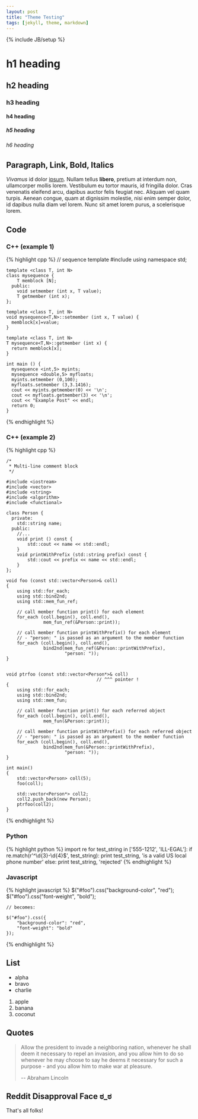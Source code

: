 ```yaml
---
layout: post
title: "Theme Testing"
tags: [jekyll, theme, markdown]
---
```

{% include JB/setup %}

# h1 heading

## h2 heading

### h3 heading

#### h4 heading

##### h5 heading

###### h6 heading

## Paragraph, Link, Bold, Italics

*Vivamus* id dolor [ipsum](http://www.lipsum.com/). Nullam tellus **libero**,
pretium at interdum non, ullamcorper mollis lorem. Vestibulum eu tortor mauris,
id fringilla dolor.  Cras venenatis eleifend arcu, dapibus auctor felis feugiat
nec. Aliquam vel quam turpis. Aenean congue, quam at dignissim molestie, nisi
enim semper dolor, id dapibus nulla diam vel lorem. Nunc sit amet lorem purus, a
scelerisque lorem.

## Code

### C++ (example 1)

{% highlight cpp %}
    // sequence template
    #include <iostream>
    using namespace std;

    template <class T, int N>
    class mysequence {
        T memblock [N];
      public:
        void setmember (int x, T value);
        T getmember (int x);
    };

    template <class T, int N>
    void mysequence<T,N>::setmember (int x, T value) {
      memblock[x]=value;
    }

    template <class T, int N>
    T mysequence<T,N>::getmember (int x) {
      return memblock[x];
    }

    int main () {
      mysequence <int,5> myints;
      mysequence <double,5> myfloats;
      myints.setmember (0,100);
      myfloats.setmember (3,3.1416);
      cout << myints.getmember(0) << '\n';
      cout << myfloats.getmember(3) << '\n';
      cout << "Example Post" << endl;
      return 0;
    }

{% endhighlight %}

### C++ (example 2)

{% highlight cpp %}

    /*
     * Multi-line comment block
     */

    #include <iostream>
    #include <vector>
    #include <string>
    #include <algorithm>
    #include <functional>

    class Person {
      private:
        std::string name;
      public:
        //...
        void print () const {
            std::cout << name << std::endl;
        }
        void printWithPrefix (std::string prefix) const {
            std::cout << prefix << name << std::endl;
        }
    };

    void foo (const std::vector<Person>& coll)
    {
        using std::for_each;
        using std::bind2nd;
        using std::mem_fun_ref;

        // call member function print() for each element
        for_each (coll.begin(), coll.end(),
                  mem_fun_ref(&Person::print));

        // call member function printWithPrefix() for each element
        // - "person: " is passed as an argument to the member function
        for_each (coll.begin(), coll.end(),
                  bind2nd(mem_fun_ref(&Person::printWithPrefix),
                          "person: "));
    }


    void ptrfoo (const std::vector<Person*>& coll)
                                      // ^^^ pointer !
    {
        using std::for_each;
        using std::bind2nd;
        using std::mem_fun;

        // call member function print() for each referred object
        for_each (coll.begin(), coll.end(),
                  mem_fun(&Person::print));

        // call member function printWithPrefix() for each referred object
        // - "person: " is passed as an argument to the member function
        for_each (coll.begin(), coll.end(),
                  bind2nd(mem_fun(&Person::printWithPrefix),
                          "person: "));
    }

    int main()
    {
        std::vector<Person> coll(5);
        foo(coll);

        std::vector<Person*> coll2;
        coll2.push_back(new Person);
        ptrfoo(coll2);
    }
{% endhighlight %}

### Python

{% highlight python %}
    import re
    for test_string in ['555-1212', 'ILL-EGAL']:
        if re.match(r'^\d{3}-\d{4}$', test_string):
            print test_string, 'is a valid US local phone number'
        else:
            print test_string, 'rejected'
{% endhighlight %}

### Javascript

{% highlight javascript %}
    $("#foo").css("background-color", "red");
    $("#foo").css("font-weight", "bold");

    // becomes:

    $("#foo").css({
        "background-color": "red",
        "font-weight": "bold"
    });
{% endhighlight %}

## List

- alpha
- bravo
- charlie

1. apple
2. banana
3. coconut

## Quotes

> Allow the president to invade a neighboring nation, whenever he shall deem it
> necessary to repel an invasion, and you allow him to do so whenever he may
> choose to say he deems it necessary for such a purpose - and you allow him to
> make war at pleasure.
>
> -- Abraham Lincoln

## Reddit Disapproval Face **ಠ_ಠ**

That's all folks!
